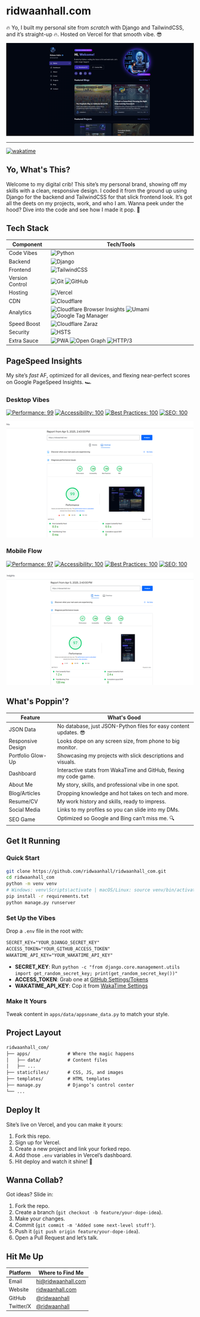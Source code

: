 # ridwaanhall.com

🔥 Yo, I built my personal site from *scratch* with Django and TailwindCSS, and it’s straight-up 🔥. Hosted on Vercel for that smooth vibe. 😎

![ridwaanhall](public/ridwaanhall_com.png)

---

[![wakatime](https://wakatime.com/badge/user/018b799e-de53-4f7a-bb65-edc2df9f26d8/project/cc5b6b55-ece5-47ae-b643-512d9d86e93b.svg)](https://wakatime.com/badge/user/018b799e-de53-4f7a-bb65-edc2df9f26d8/project/cc5b6b55-ece5-47ae-b643-512d9d86e93b)

## Yo, What's This?

Welcome to my digital crib! This site’s my personal brand, showing off my skills with a clean, responsive design. I coded it from the ground up using Django for the backend and TailwindCSS for that slick frontend look. It’s got all the deets on my projects, work, and who I am. Wanna peek under the hood? Dive into the code and see how I made it pop. 🚀

## Tech Stack

| Component | Tech/Tools |
|-----------|------------|
| Code Vibes | ![Python](https://img.shields.io/badge/-Python-05122A?style=flat&logo=python) |
| Backend | ![Django](https://img.shields.io/badge/-Django-05122A?style=flat&logo=django) |
| Frontend | ![TailwindCSS](https://img.shields.io/badge/-TailwindCSS-05122A?style=flat&logo=tailwindcss) |
| Version Control | ![Git](https://img.shields.io/badge/-Git-05122A?style=flat&logo=git) ![GitHub](https://img.shields.io/badge/-GitHub-05122A?style=flat&logo=github) |
| Hosting | ![Vercel](https://img.shields.io/badge/-Vercel-05122A?style=flat&logo=vercel) |
| CDN | ![Cloudflare](https://img.shields.io/badge/-Cloudflare-05122A?style=flat&logo=cloudflare) |
| Analytics | ![Cloudflare Browser Insights](https://img.shields.io/badge/-Cloudflare%20Browser%20Insights-05122A?style=flat&logo=cloudflare) ![Umami](https://img.shields.io/badge/-Umami-05122A?style=flat&logo=umami) ![Google Tag Manager](https://img.shields.io/badge/-Google%20Tag%20Manager-05122A?style=flat&logo=googletagmanager) |
| Speed Boost | ![Cloudflare Zaraz](https://img.shields.io/badge/-Cloudflare%20Zaraz-05122A?style=flat&logo=cloudflare) |
| Security | ![HSTS](https://img.shields.io/badge/-HSTS-05122A?style=flat&logo=security) |
| Extra Sauce | ![PWA](https://img.shields.io/badge/-PWA-05122A?style=flat&logo=pwa) ![Open Graph](https://img.shields.io/badge/-Open%20Graph-05122A?style=flat&logo=opengraph) ![HTTP/3](https://img.shields.io/badge/-HTTP%2F3-05122A?style=flat&logo=http) |

## PageSpeed Insights

My site’s *fast* AF, optimized for all devices, and flexing near-perfect scores on Google PageSpeed Insights. 🏎️

### Desktop Vibes

[![Performance: 99](https://img.shields.io/badge/Performance-99-success)](https://pagespeed.web.dev/analysis/https-ridwaanhall-me/hzo9v4pstz?form_factor=desktop)
[![Accessibility: 100](https://img.shields.io/badge/Accessibility-100-success)](https://pagespeed.web.dev/analysis/https-ridwaanhall-me/hzo9v4pstz?form_factor=desktop)
[![Best Practices: 100](https://img.shields.io/badge/Best_Practices-100-success)](https://pagespeed.web.dev/analysis/https-ridwaanhall-me/hzo9v4pstz?form_factor=desktop)
[![SEO: 100](https://img.shields.io/badge/SEO-100-success)](https://pagespeed.web.dev/analysis/https-ridwaanhall-me/hzo9v4pstz?form_factor=desktop)

![PageSpeed Desktop](public/pagespeed_desktop.png)

### Mobile Flow

[![Performance: 97](https://img.shields.io/badge/Performance-97-success)](https://pagespeed.web.dev/analysis/https-ridwaanhall-me/hzo9v4pstz?form_factor=mobile)
[![Accessibility: 100](https://img.shields.io/badge/Accessibility-100-success)](https://pagespeed.web.dev/analysis/https-ridwaanhall-me/hzo9v4pstz?form_factor=mobile)
[![Best Practices: 100](https://img.shields.io/badge/Best_Practices-100-success)](https://pagespeed.web.dev/analysis/https-ridwaanhall-me/hzo9v4pstz?form_factor=mobile)
[![SEO: 100](https://img.shields.io/badge/SEO-100-success)](https://pagespeed.web.dev/analysis/https-ridwaanhall-me/hzo9v4pstz?form_factor=mobile)

![PageSpeed Mobile](public/pagespeed_mobile.png)

## What's Poppin'?

| Feature | What's Good |
|---------|-------------|
| JSON Data | No database, just JSON-Python files for easy content updates. 😎 |
| Responsive Design | Looks dope on any screen size, from phone to big monitor. |
| Portfolio Glow-Up | Showcasing my projects with slick descriptions and visuals. |
| Dashboard | Interactive stats from WakaTime and GitHub, flexing my code game. |
| About Me | My story, skills, and professional vibe in one spot. |
| Blog/Articles | Dropping knowledge and hot takes on tech and more. |
| Resume/CV | My work history and skills, ready to impress. |
| Social Media | Links to my profiles so you can slide into my DMs. |
| SEO Game | Optimized so Google and Bing can’t miss me. 🔍 |

## Get It Running

### Quick Start

```bash
git clone https://github.com/ridwaanhall/ridwaanhall_com.git
cd ridwaanhall_com
python -m venv venv
# Windows: venv\Scripts\activate | macOS/Linux: source venv/bin/activate
pip install -r requirements.txt
python manage.py runserver
```

### Set Up the Vibes

Drop a `.env` file in the root with:

```txt
SECRET_KEY="YOUR_DJANGO_SECRET_KEY"
ACCESS_TOKEN="YOUR_GITHUB_ACCESS_TOKEN"
WAKATIME_API_KEY="YOUR_WAKATIME_API_KEY"
```

- **SECRET_KEY**: Run `python -c "from django.core.management.utils import get_random_secret_key; print(get_random_secret_key())"`
- **ACCESS_TOKEN**: Grab one at [GitHub Settings/Tokens](https://github.com/settings/tokens)
- **WAKATIME_API_KEY**: Cop it from [WakaTime Settings](https://wakatime.com/settings/account)

### Make It Yours

Tweak content in `apps/data/appsname_data.py` to match your style.

## Project Layout

```txt
ridwaanhall_com/
├── apps/              # Where the magic happens
│   ├── data/          # Content files
│   ├── ...
├── staticfiles/       # CSS, JS, and images
├── templates/         # HTML templates
├── manage.py          # Django’s control center
└── ...
```

## Deploy It

Site’s live on Vercel, and you can make it yours:

1. Fork this repo.
2. Sign up for Vercel.
3. Create a new project and link your forked repo.
4. Add those `.env` variables in Vercel’s dashboard.
5. Hit deploy and watch it shine! 🌟

## Wanna Collab?

Got ideas? Slide in:

1. Fork the repo.
2. Create a branch (`git checkout -b feature/your-dope-idea`).
3. Make your changes.
4. Commit (`git commit -m 'Added some next-level stuff'`).
5. Push it (`git push origin feature/your-dope-idea`).
6. Open a Pull Request and let’s talk.

## Hit Me Up

| Platform   | Where to Find Me |
|------------|------------------|
| Email      | [hi@ridwaanhall.com](mailto:hi@ridwaanhall.com) |
| Website    | [ridwaanhall.com](https://ridwaanhall.com) |
| GitHub     | [@ridwaanhall](https://github.com/ridwaanhall) |
| Twitter/X  | [@ridwaanhall](https://x.com/ridwaanhall) |
